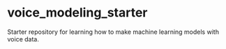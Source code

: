 # voice_modeling_starter
Starter repository for learning how to make machine learning models with voice data.

